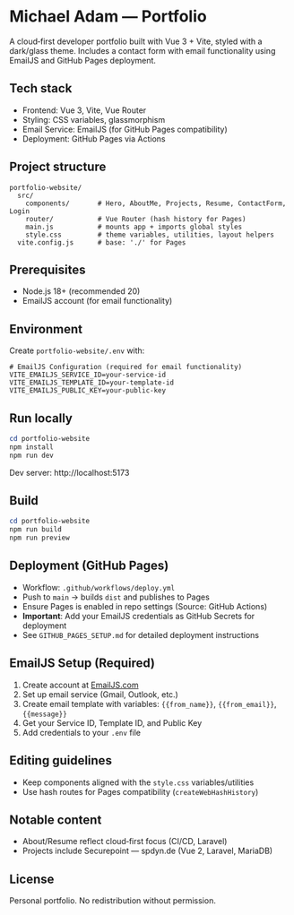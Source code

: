 # Michael Adam — Portfolio

A cloud‑first developer portfolio built with Vue 3 + Vite, styled with a dark/glass theme. Includes a contact form with email functionality using EmailJS and GitHub Pages deployment.

## Tech stack
- Frontend: Vue 3, Vite, Vue Router
- Styling: CSS variables, glassmorphism
- Email Service: EmailJS (for GitHub Pages compatibility)
- Deployment: GitHub Pages via Actions

## Project structure
```
portfolio-website/
  src/
    components/       # Hero, AboutMe, Projects, Resume, ContactForm, Login
    router/           # Vue Router (hash history for Pages)
    main.js           # mounts app + imports global styles
    style.css         # theme variables, utilities, layout helpers
  vite.config.js      # base: './' for Pages
```

## Prerequisites
- Node.js 18+ (recommended 20)
- EmailJS account (for email functionality)

## Environment
Create `portfolio-website/.env` with:
```
# EmailJS Configuration (required for email functionality)
VITE_EMAILJS_SERVICE_ID=your-service-id
VITE_EMAILJS_TEMPLATE_ID=your-template-id
VITE_EMAILJS_PUBLIC_KEY=your-public-key
```

## Run locally
```powershell
cd portfolio-website
npm install
npm run dev
```
Dev server: http://localhost:5173

## Build
```powershell
cd portfolio-website
npm run build
npm run preview
```

## Deployment (GitHub Pages)
- Workflow: `.github/workflows/deploy.yml`
- Push to `main` → builds `dist` and publishes to Pages
- Ensure Pages is enabled in repo settings (Source: GitHub Actions)
- **Important**: Add your EmailJS credentials as GitHub Secrets for deployment
- See `GITHUB_PAGES_SETUP.md` for detailed deployment instructions

## EmailJS Setup (Required)
1. Create account at [EmailJS.com](https://www.emailjs.com/)
2. Set up email service (Gmail, Outlook, etc.)
3. Create email template with variables: `{{from_name}}`, `{{from_email}}`, `{{message}}`
4. Get your Service ID, Template ID, and Public Key
5. Add credentials to your `.env` file

## Editing guidelines
- Keep components aligned with the `style.css` variables/utilities
- Use hash routes for Pages compatibility (`createWebHashHistory`)

## Notable content
- About/Resume reflect cloud‑first focus (CI/CD, Laravel)
- Projects include Securepoint — spdyn.de (Vue 2, Laravel, MariaDB)

## License
Personal portfolio. No redistribution without permission.
